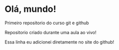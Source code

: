 # Olá, mundo!
 Primeiro repositorio do curso git e github

 Repositorio criado durante uma aula ao vivo!

Essa linha eu adicionei diretamente no site do github!
